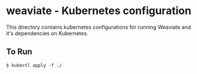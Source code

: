 # weaviate - Kubernetes configuration

This directory contains kubernetes configurations for running Weaviate and it's dependencies on Kubernetes.

## To Run

```
$ kubectl apply -f ./ 
```